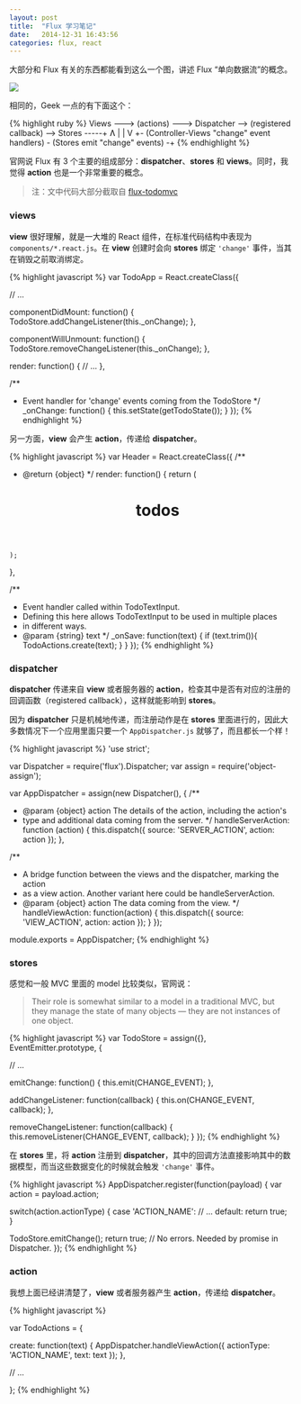 ```yaml
---
layout: post
title:  "Flux 学习笔记"
date:   2014-12-31 16:43:56
categories: flux, react
---
```


大部分和 Flux 有关的东西都能看到这么一个图，讲述 Flux “单向数据流”的概念。

<img src="https://github.com/facebook/flux/raw/master/docs/img/flux-diagram-white-background.png" style="max-width:700px;">

相同的，Geek 一点的有下面这个：

{% highlight ruby %}
Views ---> (actions) ---> Dispatcher --> (registered callback) --> Stores -----+
Ʌ                                                                              |
|                                                                              V
+- (Controller-Views "change" event handlers) - (Stores emit "change" events) -+
{% endhighlight %}

官网说 Flux 有 3 个主要的组成部分：__dispatcher__、__stores__ 和 __views__。同时，我觉得 __action__ 也是一个非常重要的概念。

> 注：文中代码大部分截取自 [flux-todomvc](https://github.com/facebook/flux/tree/master/examples/flux-todomvc)

### views

__view__ 很好理解，就是一大堆的 React 组件，在标准代码结构中表现为 `components/*.react.js`。在 __view__ 创建时会向 __stores__ 绑定 `'change'` 事件，当其在销毁之前取消绑定。

{% highlight javascript %}
var TodoApp = React.createClass({

  // ...

  componentDidMount: function() {
    TodoStore.addChangeListener(this._onChange);
  },

  componentWillUnmount: function() {
    TodoStore.removeChangeListener(this._onChange);
  },

  render: function() {
    // ...
  },

  /**
   * Event handler for 'change' events coming from the TodoStore
   */
  _onChange: function() {
    this.setState(getTodoState());
  }
});
{% endhighlight %}

另一方面，__view__ 会产生 __action__，传递给 __dispatcher__。

{% highlight javascript %}
var Header = React.createClass({
  /**
   * @return {object}
   */
  render: function() {
    return (
      <header id="header">
        <h1>todos</h1>
        <TodoTextInput
          id="new-todo"
          placeholder="What needs to be done?"
          onSave={this._onSave}
        />
      </header>
    );
  },

  /**
   * Event handler called within TodoTextInput.
   * Defining this here allows TodoTextInput to be used in multiple places
   * in different ways.
   * @param {string} text
   */
  _onSave: function(text) {
    if (text.trim()){
      TodoActions.create(text);
    }
  }
});
{% endhighlight %}

### dispatcher

__dispatcher__ 传递来自 __view__ 或者服务器的 __action__，检查其中是否有对应的注册的回调函数（registered callback），这样就能影响到 __stores__。

因为 __dispatcher__ 只是机械地传递，而注册动作是在 __stores__ 里面进行的，因此大多数情况下一个应用里面只要一个 `AppDispatcher.js` 就够了，而且都长一个样！

{% highlight javascript %}
'use strict';

var Dispatcher = require('flux').Dispatcher;
var assign = require('object-assign');

var AppDispatcher = assign(new Dispatcher(), {
  /**
   * @param {object} action The details of the action, including the action's
   * type and additional data coming from the server.
   */
  handleServerAction: function (action) {
    this.dispatch({
      source: 'SERVER_ACTION',
      action: action
    });
  },

  /**
   * A bridge function between the views and the dispatcher, marking the action
   * as a view action.  Another variant here could be handleServerAction.
   * @param  {object} action The data coming from the view.
   */
  handleViewAction: function(action) {
    this.dispatch({
      source: 'VIEW_ACTION',
      action: action
    });
  }
});

module.exports = AppDispatcher;
{% endhighlight %}

### stores

感觉和一般 MVC 里面的 model 比较类似，官网说：

> Their role is somewhat similar to a model in a traditional MVC, but they manage the state of many objects — they are not instances of one object.

{% highlight javascript %}
var TodoStore = assign({}, EventEmitter.prototype, {

  // ...

  emitChange: function() {
    this.emit(CHANGE_EVENT);
  },

  addChangeListener: function(callback) {
    this.on(CHANGE_EVENT, callback);
  },

  removeChangeListener: function(callback) {
    this.removeListener(CHANGE_EVENT, callback);
  }
});
{% endhighlight %}

在 __stores__ 里，将 __action__ 注册到 __dispatcher__，其中的回调方法直接影响其中的数据模型，而当这些数据变化的时候就会触发 `'change'` 事件。

{% highlight javascript %}
AppDispatcher.register(function(payload) {
  var action = payload.action;

  switch(action.actionType) {
    case 'ACTION_NAME':
      // ...
    default:
      return true;
  }

  TodoStore.emitChange();
  return true; // No errors.  Needed by promise in Dispatcher.
});
{% endhighlight %}

### action

我想上面已经讲清楚了，__view__ 或者服务器产生 __action__，传递给 __dispatcher__。

{% highlight javascript %}

var TodoActions = {

  create: function(text) {
    AppDispatcher.handleViewAction({
      actionType: 'ACTION_NAME',
      text: text
    });
  },

  // ...

};
{% endhighlight %}


